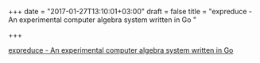 +++
date = "2017-01-27T13:10:01+03:00"
draft = false
title = "expreduce - An experimental computer algebra system written in Go "

+++

<p><a href="https://t.co/5kdFCXPiKg">expreduce - An experimental computer algebra system written in Go </a></p>
